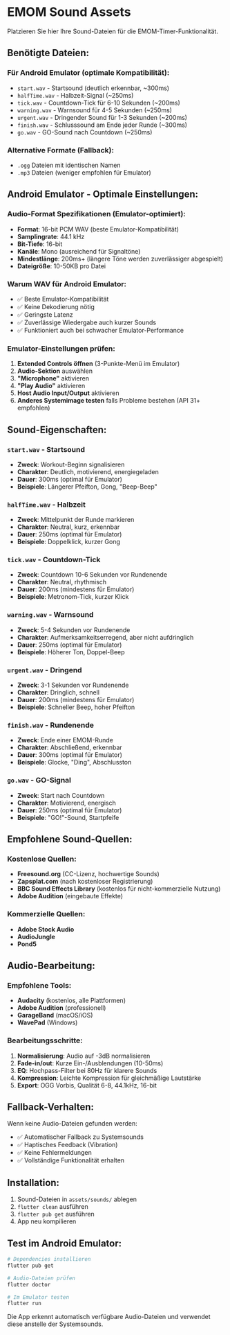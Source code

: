 # EMOM Sound Assets

Platzieren Sie hier Ihre Sound-Dateien für die EMOM-Timer-Funktionalität.

## Benötigte Dateien:

### Für Android Emulator (optimale Kompatibilität):
- `start.wav` - Startsound (deutlich erkennbar, ~300ms)
- `halfTime.wav` - Halbzeit-Signal (~250ms)
- `tick.wav` - Countdown-Tick für 6-10 Sekunden (~200ms)
- `warning.wav` - Warnsound für 4-5 Sekunden (~250ms)
- `urgent.wav` - Dringender Sound für 1-3 Sekunden (~200ms)
- `finish.wav` - Schlusssound am Ende jeder Runde (~300ms)
- `go.wav` - GO-Sound nach Countdown (~250ms)

### Alternative Formate (Fallback):
- `.ogg` Dateien mit identischen Namen
- `.mp3` Dateien (weniger empfohlen für Emulator)

## Android Emulator - Optimale Einstellungen:

### Audio-Format Spezifikationen (Emulator-optimiert):
- **Format**: 16-bit PCM WAV (beste Emulator-Kompatibilität)
- **Samplingrate**: 44.1 kHz
- **Bit-Tiefe**: 16-bit
- **Kanäle**: Mono (ausreichend für Signaltöne)
- **Mindestlänge**: 200ms+ (längere Töne werden zuverlässiger abgespielt)
- **Dateigröße**: 10-50KB pro Datei

### Warum WAV für Android Emulator:
- ✅ Beste Emulator-Kompatibilität
- ✅ Keine Dekodierung nötig
- ✅ Geringste Latenz
- ✅ Zuverlässige Wiedergabe auch kurzer Sounds
- ✅ Funktioniert auch bei schwacher Emulator-Performance

### Emulator-Einstellungen prüfen:
1. **Extended Controls öffnen** (3-Punkte-Menü im Emulator)
2. **Audio-Sektion** auswählen
3. **"Microphone"** aktivieren
4. **"Play Audio"** aktivieren  
5. **Host Audio Input/Output** aktivieren
6. **Anderes Systemimage testen** falls Probleme bestehen (API 31+ empfohlen)

## Sound-Eigenschaften:

### `start.wav` - Startsound
- **Zweck**: Workout-Beginn signalisieren
- **Charakter**: Deutlich, motivierend, energiegeladen
- **Dauer**: 300ms (optimal für Emulator)
- **Beispiele**: Längerer Pfeifton, Gong, "Beep-Beep"

### `halfTime.wav` - Halbzeit
- **Zweck**: Mittelpunkt der Runde markieren
- **Charakter**: Neutral, kurz, erkennbar
- **Dauer**: 250ms (optimal für Emulator)
- **Beispiele**: Doppelklick, kurzer Gong

### `tick.wav` - Countdown-Tick
- **Zweck**: Countdown 10-6 Sekunden vor Rundenende
- **Charakter**: Neutral, rhythmisch
- **Dauer**: 200ms (mindestens für Emulator)
- **Beispiele**: Metronom-Tick, kurzer Klick

### `warning.wav` - Warnsound
- **Zweck**: 5-4 Sekunden vor Rundenende
- **Charakter**: Aufmerksamkeitserregend, aber nicht aufdringlich
- **Dauer**: 250ms (optimal für Emulator)
- **Beispiele**: Höherer Ton, Doppel-Beep

### `urgent.wav` - Dringend
- **Zweck**: 3-1 Sekunden vor Rundenende
- **Charakter**: Dringlich, schnell
- **Dauer**: 200ms (mindestens für Emulator)
- **Beispiele**: Schneller Beep, hoher Pfeifton

### `finish.wav` - Rundenende
- **Zweck**: Ende einer EMOM-Runde
- **Charakter**: Abschließend, erkennbar
- **Dauer**: 300ms (optimal für Emulator)
- **Beispiele**: Glocke, "Ding", Abschlusston

### `go.wav` - GO-Signal
- **Zweck**: Start nach Countdown
- **Charakter**: Motivierend, energisch
- **Dauer**: 250ms (optimal für Emulator)
- **Beispiele**: "GO!"-Sound, Startpfeife

## Empfohlene Sound-Quellen:

### Kostenlose Quellen:
- **Freesound.org** (CC-Lizenz, hochwertige Sounds)
- **Zapsplat.com** (nach kostenloser Registrierung)
- **BBC Sound Effects Library** (kostenlos für nicht-kommerzielle Nutzung)
- **Adobe Audition** (eingebaute Effekte)

### Kommerzielle Quellen:
- **Adobe Stock Audio**
- **AudioJungle**
- **Pond5**

## Audio-Bearbeitung:

### Empfohlene Tools:
- **Audacity** (kostenlos, alle Plattformen)
- **Adobe Audition** (professionell)
- **GarageBand** (macOS/iOS)
- **WavePad** (Windows)

### Bearbeitungsschritte:
1. **Normalisierung**: Audio auf -3dB normalisieren
2. **Fade-in/out**: Kurze Ein-/Ausblendungen (10-50ms)
3. **EQ**: Hochpass-Filter bei 80Hz für klarere Sounds
4. **Kompression**: Leichte Kompression für gleichmäßige Lautstärke
5. **Export**: OGG Vorbis, Qualität 6-8, 44.1kHz, 16-bit

## Fallback-Verhalten:

Wenn keine Audio-Dateien gefunden werden:
- ✅ Automatischer Fallback zu Systemsounds
- ✅ Haptisches Feedback (Vibration)
- ✅ Keine Fehlermeldungen
- ✅ Vollständige Funktionalität erhalten

## Installation:

1. Sound-Dateien in `assets/sounds/` ablegen
2. `flutter clean` ausführen
3. `flutter pub get` ausführen
4. App neu kompilieren

## Test im Android Emulator:

```bash
# Dependencies installieren
flutter pub get

# Audio-Dateien prüfen
flutter doctor

# Im Emulator testen
flutter run
```

Die App erkennt automatisch verfügbare Audio-Dateien und verwendet diese anstelle der Systemsounds.
